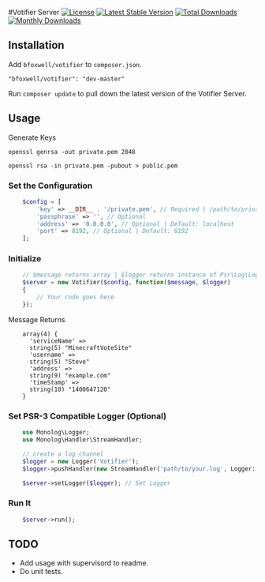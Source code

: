 #Votifier Server
[![License](https://poser.pugx.org/bfoxwell/votifier/license.png)](https://packagist.org/packages/bfoxwell/votifier)
[![Latest Stable Version](https://poser.pugx.org/bfoxwell/votifier/v/stable.png)](https://packagist.org/packages/bfoxwell/votifier)
[![Total Downloads](https://poser.pugx.org/bfoxwell/votifier/downloads.png)](https://packagist.org/packages/bfoxwell/votifier)
[![Monthly Downloads](https://poser.pugx.org/bfoxwell/votifier/d/monthly.png)](https://packagist.org/packages/bfoxwell/votifier)

## Installation

Add `bfoxwell/votifier` to `composer.json`.

    "bfoxwell/votifier": "dev-master"

Run `composer update` to pull down the latest version of the Votifier Server.

## Usage

Generate Keys
```
openssl genrsa -out private.pem 2048
```

```
openssl rsa -in private.pem -pubout > public.pem
```

### Set the Configuration

```php
    $config = [
    	'key' => __DIR__ . '/private.pem', // Required | /path/to/private-key.pem
    	'passphrase' => '', // Optional
    	'address' => '0.0.0.0', // Optional | Default: localhost
    	'port' => 8192, // Optional | Default: 8192
    ];
```

### Initialize

```php
    // $message returns array | $logger returns instance of Psr\Log\LoggerInterface;
    $server = new Votifier($config, function($message, $logger)
    {
        // Your code goes here
    });
```

Message Returns
```
    array(4) {
      'serviceName' =>
      string(5) "MinecraftVoteSite"
      'username' =>
      string(5) "Steve"
      'address' =>
      string(9) "example.com"
      'timeStamp' =>
      string(10) "1400647120"
    }

```

### Set PSR-3 Compatible Logger (Optional)

```php
    use Monolog\Logger;
    use Monolog\Handler\StreamHandler;

    // create a log channel
    $logger = new Logger('Votifier');
    $logger->pushHandler(new StreamHandler('path/to/your.log', Logger::WARNING));

    $server->setLogger($logger); // Set Logger
```

### Run It

```php
    $server->run();
```

## TODO

* Add usage with supervisord to readme.
* Do unit tests.